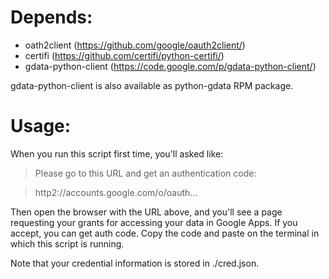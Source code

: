 Depends:
========
* oath2client (https://github.com/google/oauth2client/)
* certifi (https://github.com/certifi/python-certifi/)
* gdata-python-client (https://code.google.com/p/gdata-python-client/)

gdata-python-client is also available as python-gdata RPM package.

Usage:
======
When you run this script first time, you'll asked like:

> Please go to this URL and get an authentication code:

> http2://accounts.google.com/o/oauth...

Then open the browser with the URL above, and you'll see a page requesting your grants for accessing your data in Google Apps.
If you accept, you can get auth code.
Copy the code and paste on the terminal in which this script is running.

Note that your credential information is stored in ./cred.json.
